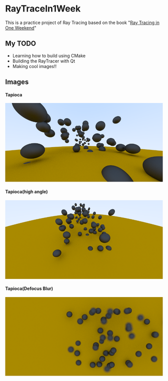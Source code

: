 # RayTraceIn1Week

This is a practice project of Ray Tracing based on the book "[Ray Tracing in One Weekend](https://github.com/RayTracing/InOneWeekend)"

## My TODO

* Learning how to build using CMake
* Building the RayTracer with Qt
* Making cool images!!

## Images
#### Tapioca
![Tapioca](Tapioca/tapioca.png)
#### Tapioca(high angle)
![TapiocaHigh](Tapioca/tapioca-high.png)
#### Tapioca(Defocus Blur)
![TapiocaBlur](Tapioca/tapioca-blur.png)